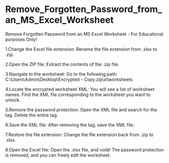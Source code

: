 # Remove_Forgotten_Password_from_an_MS_Excel_Worksheet
Remove Forgotten Password from an MS Excel Worksheet - For Educational purposes Only!

1.Change the Excel file extension:
Rename the file extension from .xlsx to .zip.

2.Open the ZIP file:
Extract the contents of the .zip file.

3.Navigate to the worksheet:
Go to the following path:
C:\Users\Admin\Desktop\Encrypted - Copy.zip\xl\worksheets

4.Locate the encrypted worksheet XML:
You will see a list of worksheet names.
Find the XML file corresponding to the worksheet you want to unlock.

5.Remove the password protection:
Open the XML file and search for the <sheetProtection> tag.
Delete the entire <sheetProtection> tag.

6.Save the XML file:
After removing the tag, save the XML file.

7.Restore the file extension:
Change the file extension back from .zip to .xlsx.

8.Open the Excel file:
Open the .xlsx file, and voilà! The password protection is removed, and you can freely edit the worksheet.

